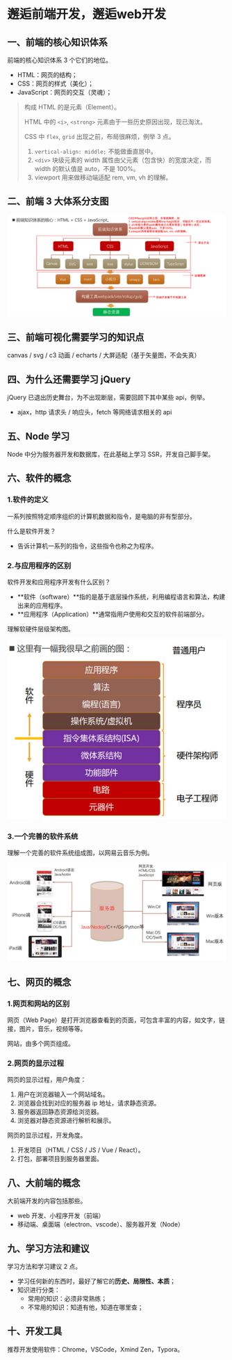 # 邂逅前端开发，邂逅web开发

## 一、前端的核心知识体系

前端的核心知识体系 3 个它们的地位。

- HTML：网页的结构；
- CSS：网页的样式（美化）；
- JavaScript：网页的交互（灵魂）；

> 构成 HTML 的是元素（Element）。
>
> HTML 中的 `<i>`, `<strong>` 元素由于一些历史原因出现，现已淘汰。
>
> CSS 中 `flex`, `grid` 出现之前，布局很麻烦，例举 3 点。
>
> 1. `vertical-align: middle;` 不能做垂直居中。
> 2. `<div>` 块级元素的 width 属性由父元素（包含快）的宽度决定，而 width 的默认值是 auto，不是 100%。
> 3. viewport 用来做移动端适配 rem, vm, vh 的理解。

## 二、前端 3 大体系分支图

![前端三大体系分支图](NodeAssets/前端三大体系分支图.jpg)

## 三、前端可视化需要学习的知识点

canvas / svg / c3 动画 / echarts / 大屏适配（基于矢量图，不会失真）

## 四、为什么还需要学习 jQuery

jQuery 已退出历史舞台，为不出现断层，需要回顾下其中某些 api，例举。

- ajax，http 请求头 / 响应头，fetch 等网络请求相关的 api

## 五、Node 学习

Node 中分为服务器开发和数据库，在此基础上学习 SSR，开发自己脚手架。

## 六、软件的概念

### 1.软件的定义

一系列按照特定顺序组织的计算机数据和指令，是电脑的非有型部分。

什么是软件开发？

- 告诉计算机一系列的指令，这些指令也称之为程序。

### 2.与应用程序的区别

软件开发和应用程序开发有什么区别？

- **软件（software）**指的是基于底层操作系统，利用编程语言和算法，构建出来的应用程序。
- **应用程序（Application）**通常指用户使用和交互的软件前端部分。

理解软硬件层级架构图。

![软件和应用程序的区别](NodeAssets/软件和应用程序的区别.jpg)

### 3.一个完善的软件系统

理解一个完善的软件系统组成图，以网易云音乐为例。

![一个完善的软件系统](NodeAssets/一个完善的软件系统.jpg)

## 七、网页的概念

### 1.网页和网站的区别

网页（Web Page）是打开浏览器查看到的页面，可包含丰富的内容，如文字，链接，图片，音乐，视频等等。

网站，由多个网页组成。

### 2.网页的显示过程

网页的显示过程，用户角度：

1. 用户在浏览器输入一个网站域名。
2. 浏览器会找到对应的服务器 ip 地址，请求静态资源。
3. 服务器返回静态资源给浏览器。
4. 浏览器对静态资源进行解析和展示。

网页的显示过程，开发角度。

1. 开发项目（HTML / CSS / JS / Vue / React）。
2. 打包，部署项目到服务器里面。

## 八、大前端的概念

大前端开发的内容包括那些。

- web 开发、小程序开发（前端）
- 移动端、桌面端（electron、vscode）、服务器开发（Node）

## 九、学习方法和建议

学习方法和学习建议 2 点。

- 学习任何新的东西时，最好了解它的**历史、局限性、本质**；
- 知识进行分类：
  - 常用的知识：必须非常熟练；
  - 不常用的知识：知道有他，知道在哪里查；

## 十、开发工具

推荐开发使用软件：Chrome，VSCode，Xmind Zen，Typora。
